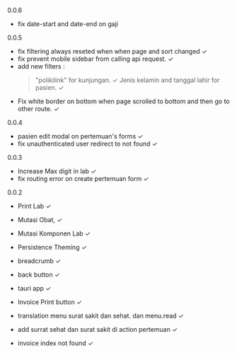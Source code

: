 0.0.6
- fix date-start and date-end on gaji

0.0.5
- fix filtering always reseted when when page and sort changed ✓
- fix prevent mobile sidebar from calling api request. ✓
- add new filters : 
  > "polikilink" for kunjungan. ✓
  > Jenis kelamin and tanggal lahir for pasien. ✓
- Fix white border on bottom when page scrolled to bottom and then go to other route. ✓

0.0.4
- pasien edit modal on pertemuan's forms ✓
- fix unauthenticated user redirect to not found ✓

0.0.3
- Increase Max digit in lab ✓
- fix routing error on create pertemuan form ✓

0.0.2
- Print Lab ✓
- Mutasi Obat, ✓
- Mutasi Komponen Lab ✓
- Persistence Theming ✓

- breadcrumb ✓
- back button ✓
- tauri app ✓

- Invoice Print button ✓
- translation menu surat sakit dan sehat. dan menu.read ✓
- add surrat sehat dan surat sakit di action pertemuan ✓

- invoice index not found ✓